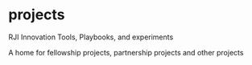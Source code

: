 # projects
RJI Innovation Tools, Playbooks, and experiments

A home for fellowship projects, partnership projects and other projects
